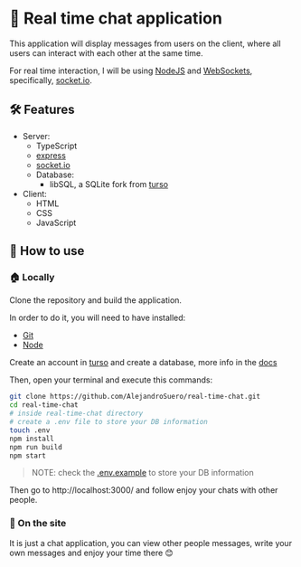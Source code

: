 # 💬 Real time chat application

This application will display messages from users on the client, where all users can interact with
each other at the same time.

For real time interaction, I will be using [NodeJS](https://nodejs.org/) and [WebSockets](https://wikipedia.org/wiki/WebSocket), specifically, [socket.io](https://socket.io/).

## 🛠️ Features

- Server:
  - TypeScript
  - [express](https://expressjs.com/)
  - [socket.io](https://socket.io/)
  - Database:
    - libSQL, a SQLite fork from [turso](https://turso.tech/)
- Client:
  - HTML
  - CSS
  - JavaScript

## 🤔 How to use

### 🏠 Locally

Clone the repository and build the application.

In order to do it, you will need to have installed:

- [Git](https://git-scm.com/)
- [Node](https://nodejs.org/)

Create an account in [turso](https://turso.tech/) and create a database, more info in the [docs](https://docs.turso.tech/)

Then, open your terminal and execute this commands:

```bash
git clone https://github.com/AlejandroSuero/real-time-chat.git
cd real-time-chat
# inside real-time-chat directory
# create a .env file to store your DB information
touch .env
npm install
npm run build
npm start
```

> NOTE: check the [.env.example](./.env.example)
> to store your DB information

Then go to http://localhost:3000/ and follow enjoy your chats with other people.

### 🛜 On the site

It is just a chat application, you can view other people messages, write your own messages and enjoy your time there 😊
